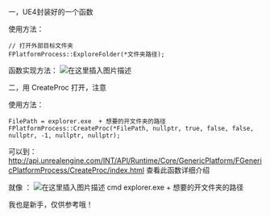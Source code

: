 ﻿
一，UE4封装好的一个函数

使用方法：

	// 打开外部目标文件夹
	FPlatformProcess::ExploreFolder(*文件夹路径);
	
函数实现方法：
![在这里插入图片描述](https://img-blog.csdnimg.cn/20190711161427943.png?x-oss-process=image/watermark,type_ZmFuZ3poZW5naGVpdGk,shadow_10,text_aHR0cHM6Ly9ibG9nLmNzZG4ubmV0L3FxXzQyNjczOTIx,size_16,color_FFFFFF,t_70)

二，用 CreateProc 打开，注意

使用方法：

	FilePath = explorer.exe  + 想要的开文件夹的路径
	FPlatformProcess::CreateProc(*FilePath, nullptr, true, false, false, nullptr, -1, nullptr, nullptr);
	
可以到：
http://api.unrealengine.com/INT/API/Runtime/Core/GenericPlatform/FGenericPlatformProcess/CreateProc/index.html
查看此函数详细介绍
	
就像 ：
![在这里插入图片描述](https://img-blog.csdnimg.cn/20190711160805418.png?x-oss-process=image/watermark,type_ZmFuZ3poZW5naGVpdGk,shadow_10,text_aHR0cHM6Ly9ibG9nLmNzZG4ubmV0L3FxXzQyNjczOTIx,size_16,color_FFFFFF,t_70)
cmd
explorer.exe  + 想要的开文件夹的路径


我也是新手，仅供参考哦！

